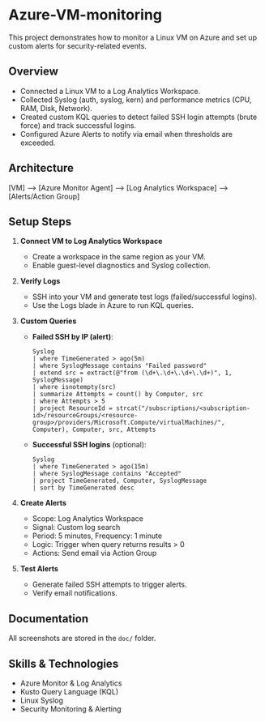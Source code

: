 # Azure-VM-monitoring
This project demonstrates how to monitor a Linux VM on Azure and set up custom alerts for security-related events.

## Overview

- Connected a Linux VM to a Log Analytics Workspace.
- Collected Syslog (auth, syslog, kern) and performance metrics (CPU, RAM, Disk, Network).
- Created custom KQL queries to detect failed SSH login attempts (brute force) and track successful logins.
- Configured Azure Alerts to notify via email when thresholds are exceeded.

## Architecture
[VM] --> [Azure Monitor Agent] --> [Log Analytics Workspace] --> [Alerts/Action Group]



## Setup Steps

1. **Connect VM to Log Analytics Workspace**
   - Create a workspace in the same region as your VM.
   - Enable guest-level diagnostics and Syslog collection.

2. **Verify Logs**
   - SSH into your VM and generate test logs (failed/successful logins).
   - Use the Logs blade in Azure to run KQL queries.

3. **Custom Queries**
   - **Failed SSH by IP (alert)**:
     ```kusto
     Syslog
     | where TimeGenerated > ago(5m)
     | where SyslogMessage contains "Failed password"
     | extend src = extract(@"from (\d+\.\d+\.\d+\.\d+)", 1, SyslogMessage)
     | where isnotempty(src)
     | summarize Attempts = count() by Computer, src
     | where Attempts > 5
     | project ResourceId = strcat("/subscriptions/<subscription-id>/resourceGroups/<resource-group>/providers/Microsoft.Compute/virtualMachines/", Computer), Computer, src, Attempts
     ```
   - **Successful SSH logins** (optional):
     ```kusto
     Syslog
     | where TimeGenerated > ago(15m)
     | where SyslogMessage contains "Accepted"
     | project TimeGenerated, Computer, SyslogMessage
     | sort by TimeGenerated desc
     ```

4. **Create Alerts**
   - Scope: Log Analytics Workspace
   - Signal: Custom log search
   - Period: 5 minutes, Frequency: 1 minute
   - Logic: Trigger when query returns results > 0
   - Actions: Send email via Action Group

5. **Test Alerts**
   - Generate failed SSH attempts to trigger alerts.
   - Verify email notifications.

## Documentation
All screenshots are stored in the `doc/` folder.

## Skills & Technologies
- Azure Monitor & Log Analytics
- Kusto Query Language (KQL)
- Linux Syslog
- Security Monitoring & Alerting

